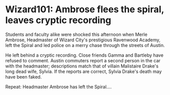 # Wizard101: Ambrose flees the spiral, leaves cryptic recording

Students and faculty alike were shocked this afternoon when Merle Ambrose, Headmaster of Wizard City's prestigious Ravenwood Academy, left the Spiral and led police on a merry chase through the streets of Austin. 

He left behind a cryptic recording. Close friends Gamma and Bartleby have refused to comment. Austin commuters report a second person in the car with the headmaster; descriptions match that of villain Malistaire Drake's long dead wife, Sylvia. If the reports are correct, Sylvia Drake's death may have been faked.

Repeat: Headmaster Ambrose has left the Spiral....



